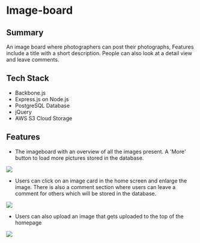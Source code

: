 # Image-board

## Summary
An image board where photographers can post their photographs, Features include a title with a short description. People can also look at a detail view and leave comments.

## Tech Stack
* Backbone.js
* Express.js on Node.js
* PostgreSQL Database
* jQuery
* AWS S3 Cloud Storage

## Features

* The imageboard with an overview of all the images present. A 'More' button to load more pictures stored in the database.

<img src='public/imageboard-1.gif' >

* Users can click on an image card in the home screen and enlarge the image. There is also a comment section where users can leave a comment for others which will be stored in the database.

<img src='public/imageboard-2.gif'>

* Users can also upload an image that gets uploaded to the top of the homepage

<img src='public/imageboard-3.gif'>
